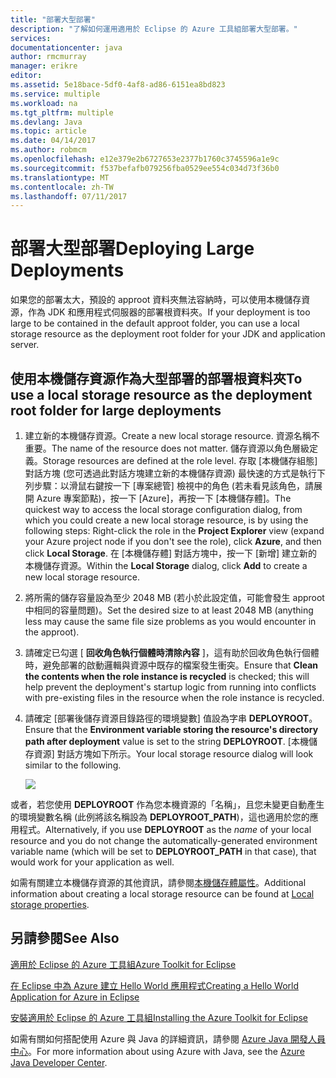 ```yaml
---
title: "部署大型部署"
description: "了解如何運用適用於 Eclipse 的 Azure 工具組部署大型部署。"
services: 
documentationcenter: java
author: rmcmurray
manager: erikre
editor: 
ms.assetid: 5e18bace-5df0-4af8-ad86-6151ea8bd823
ms.service: multiple
ms.workload: na
ms.tgt_pltfrm: multiple
ms.devlang: Java
ms.topic: article
ms.date: 04/14/2017
ms.author: robmcm
ms.openlocfilehash: e12e379e2b6727653e2377b1760c3745596a1e9c
ms.sourcegitcommit: f537befafb079256fba0529ee554c034d73f36b0
ms.translationtype: MT
ms.contentlocale: zh-TW
ms.lasthandoff: 07/11/2017
---
```

# <a name="deploying-large-deployments"></a><span data-ttu-id="80dda-103">部署大型部署</span><span class="sxs-lookup"><span data-stu-id="80dda-103">Deploying Large Deployments</span></span>
<span data-ttu-id="80dda-104">如果您的部署太大，預設的 approot 資料夾無法容納時，可以使用本機儲存資源，作為 JDK 和應用程式伺服器的部署根資料夾。</span><span class="sxs-lookup"><span data-stu-id="80dda-104">If your deployment is too large to be contained in the default approot folder, you can use a local storage resource as the deployment root folder for your JDK and application server.</span></span>

## <a name="to-use-a-local-storage-resource-as-the-deployment-root-folder-for-large-deployments"></a><span data-ttu-id="80dda-105">使用本機儲存資源作為大型部署的部署根資料夾</span><span class="sxs-lookup"><span data-stu-id="80dda-105">To use a local storage resource as the deployment root folder for large deployments</span></span>
1. <span data-ttu-id="80dda-106">建立新的本機儲存資源。</span><span class="sxs-lookup"><span data-stu-id="80dda-106">Create a new local storage resource.</span></span> <span data-ttu-id="80dda-107">資源名稱不重要。</span><span class="sxs-lookup"><span data-stu-id="80dda-107">The name of the resource does not matter.</span></span> <span data-ttu-id="80dda-108">儲存資源以角色層級定義。</span><span class="sxs-lookup"><span data-stu-id="80dda-108">Storage resources are defined at the role level.</span></span> <span data-ttu-id="80dda-109">存取 [本機儲存組態] 對話方塊 (您可透過此對話方塊建立新的本機儲存資源) 最快速的方式是執行下列步驟：以滑鼠右鍵按一下 [專案總管] 檢視中的角色 (若未看見該角色，請展開 Azure 專案節點)，按一下 [Azure]，再按一下 [本機儲存體]。</span><span class="sxs-lookup"><span data-stu-id="80dda-109">The quickest way to access the local storage configuration dialog, from which you could create a new local storage resource, is by using the following steps: Right-click the role in the **Project Explorer** view (expand your Azure project node if you don't see the role), click **Azure**, and then click **Local Storage**.</span></span> <span data-ttu-id="80dda-110">在 [本機儲存體] 對話方塊中，按一下 [新增] 建立新的本機儲存資源。</span><span class="sxs-lookup"><span data-stu-id="80dda-110">Within the **Local Storage** dialog, click **Add** to create a new local storage resource.</span></span>

2. <span data-ttu-id="80dda-111">將所需的儲存容量設為至少 2048 MB (若小於此設定值，可能會發生 approot 中相同的容量問題)。</span><span class="sxs-lookup"><span data-stu-id="80dda-111">Set the desired size to at least 2048 MB (anything less may cause the same file size problems as you would encounter in the approot).</span></span>

3. <span data-ttu-id="80dda-112">請確定已勾選 [ **回收角色執行個體時清除內容** ]，這有助於回收角色執行個體時，避免部署的啟動邏輯與資源中既存的檔案發生衝突。</span><span class="sxs-lookup"><span data-stu-id="80dda-112">Ensure that **Clean the contents when the role instance is recycled** is checked; this will help prevent the deployment's startup logic from running into conflicts with pre-existing files in the resource when the role instance is recycled.</span></span>

4. <span data-ttu-id="80dda-113">請確定 [部署後儲存資源目錄路徑的環境變數] 值設為字串 **DEPLOYROOT**。</span><span class="sxs-lookup"><span data-stu-id="80dda-113">Ensure that the **Environment variable storing the resource's directory path after deployment** value is set to the string **DEPLOYROOT**.</span></span> <span data-ttu-id="80dda-114">[本機儲存資源] 對話方塊如下所示。</span><span class="sxs-lookup"><span data-stu-id="80dda-114">Your local storage resource dialog will look similar to the following.</span></span>

   ![][ic667943]

<span data-ttu-id="80dda-115">或者，若您使用 **DEPLOYROOT** 作為您本機資源的「名稱」，且您未變更自動產生的環境變數名稱 (此例將該名稱設為 **DEPLOYROOT_PATH**)，這也適用於您的應用程式。</span><span class="sxs-lookup"><span data-stu-id="80dda-115">Alternatively, if you use **DEPLOYROOT** as the *name* of your local resource and you do not change the automatically-generated environment variable name (which will be set to **DEPLOYROOT_PATH** in that case), that would work for your application as well.</span></span>

<span data-ttu-id="80dda-116">如需有關建立本機儲存資源的其他資訊，請參閱[本機儲存體屬性][Local storage properties]。</span><span class="sxs-lookup"><span data-stu-id="80dda-116">Additional information about creating a local storage resource can be found at [Local storage properties][Local storage properties].</span></span>

## <a name="see-also"></a><span data-ttu-id="80dda-117">另請參閱</span><span class="sxs-lookup"><span data-stu-id="80dda-117">See Also</span></span>
<span data-ttu-id="80dda-118">[適用於 Eclipse 的 Azure 工具組][Azure Toolkit for Eclipse]</span><span class="sxs-lookup"><span data-stu-id="80dda-118">[Azure Toolkit for Eclipse][Azure Toolkit for Eclipse]</span></span>

<span data-ttu-id="80dda-119">[在 Eclipse 中為 Azure 建立 Hello World 應用程式][Creating a Hello World Application for Azure in Eclipse]</span><span class="sxs-lookup"><span data-stu-id="80dda-119">[Creating a Hello World Application for Azure in Eclipse][Creating a Hello World Application for Azure in Eclipse]</span></span>

<span data-ttu-id="80dda-120">[安裝適用於 Eclipse 的 Azure 工具組][Installing the Azure Toolkit for Eclipse]</span><span class="sxs-lookup"><span data-stu-id="80dda-120">[Installing the Azure Toolkit for Eclipse][Installing the Azure Toolkit for Eclipse]</span></span> 

<span data-ttu-id="80dda-121">如需有關如何搭配使用 Azure 與 Java 的詳細資訊，請參閱 [Azure Java 開發人員中心][Azure Java Developer Center]。</span><span class="sxs-lookup"><span data-stu-id="80dda-121">For more information about using Azure with Java, see the [Azure Java Developer Center][Azure Java Developer Center].</span></span>

<!-- URL List -->

[Azure Java Developer Center]: http://go.microsoft.com/fwlink/?LinkID=699547
[Azure Toolkit for Eclipse]: http://go.microsoft.com/fwlink/?LinkID=699529
[Creating a Hello World Application for Azure in Eclipse]: http://go.microsoft.com/fwlink/?LinkID=699533
[Installing the Azure Toolkit for Eclipse]: http://go.microsoft.com/fwlink/?LinkId=699546
[Local storage properties]: http://go.microsoft.com/fwlink/?LinkID=699525#local_storage_properties

<!-- IMG List -->

[ic667943]: ./media/azure-toolkit-for-eclipse-deploying-large-deployments/ic667943.png

<!-- Legacy MSDN URL = https://msdn.microsoft.com/library/azure/dn268601.aspx -->
